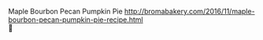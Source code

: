 Maple Bourbon Pecan Pumpkin Pie	http://bromabakery.com/2016/11/maple-bourbon-pecan-pumpkin-pie-recipe.html	
਍